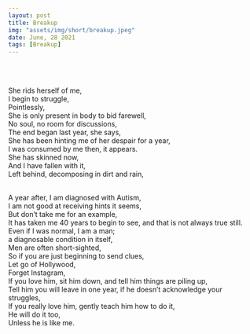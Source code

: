 ```yaml
---
layout: post
title: Breakup
img: "assets/img/short/breakup.jpeg"
date: June, 28 2021
tags: [Breakup]
---
```

  
<br><br>
<div align="left">

She rids herself of me,<br>
I begin to struggle,<br>
Pointlessly,<br>
She is only present in body to bid farewell,<br>
No soul, no room for discussions,<br>
The end began last year, she says,<br>
She has been hinting me of her despair for a year,<br>
I was consumed by me then, it appears.<br>
She has skinned now, <br>
And I have fallen with it,<br>
Left behind, decomposing in dirt and rain,<br><br>

A year after, I am diagnosed with Autism,<br>
I am not good at receiving hints it seems,<br>
But don’t take me for an example,<br>
It has taken me 40 years to begin to see, and that is not always true still.<br>
Even if I was normal, I am a man;<br>
a diagnosable condition in itself,<br>
Men are often short-sighted,<br>
So if you are just beginning to send clues,<br>
Let go of Hollywood,<br>
Forget Instagram,<br>
If you love him, sit him down, and tell him things are piling up,<br>
Tell him you will leave in one year, if he doesn’t acknowledge your struggles,<br>
If you really love him, gently teach him how to do it,<br>
He will do it too, <br>
Unless he is like me.<br><br>



</div>
<br><br>
<br><br>
<br><br>
<br><br>
<br><br>
<br><br>  
